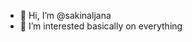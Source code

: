 - 👋 Hi, I’m @sakinaljana
- 👀 I’m interested basically on everything
<!---
sakinaljana/sakinaljana is a ✨ special ✨ repository because its `README.md` (this file) appears on your GitHub profile.
You can click the Preview link to take a look at your changes.
--->
